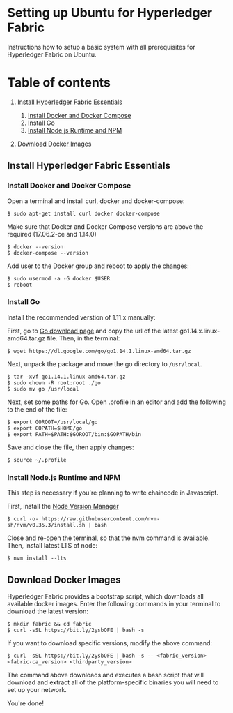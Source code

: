 # Setting up Ubuntu for Hyperledger Fabric

Instructions how to setup a basic system with all prerequisites for Hyperledger Fabric on Ubuntu.


# Table of contents
1. [Install Hyperledger Fabric Essentials](#essentials)
    1. [Install Docker and Docker Compose](#docker)
    2. [Install Go](#go)
    3. [Install Node.js Runtime and NPM](#node-and-npm)
    
2. [Download Docker Images](#docker-images)

## Install Hyperledger Fabric Essentials <a name="essentials"></a>

### Install Docker and Docker Compose <a name="docker"></a>

Open a terminal and install curl, docker and docker-compose:

```console
$ sudo apt-get install curl docker docker-compose
```

Make sure that Docker and Docker Compose versions are above the required (17.06.2-ce and 1.14.0)

```console
$ docker --version
$ docker-compose --version
```
Add user to the Docker group and reboot to apply the changes:

```console
$ sudo usermod -a -G docker $USER
$ reboot
```

### Install Go <a name="go"></a>

Install the recommended verstion of 1.11.x manually:

First, go to [Go download page](https://golang.org/dl/) and copy the url of the latest go1.14.x.linux-amd64.tar.gz file. Then, in the terminal:

```console
$ wget https://dl.google.com/go/go1.14.1.linux-amd64.tar.gz
```

Next, unpack the package and move the go directory to `/usr/local`.

```console
$ tar -xvf go1.14.1.linux-amd64.tar.gz
$ sudo chown -R root:root ./go
$ sudo mv go /usr/local
```

Next, set some paths for Go. Open .profile in an editor and add the following to the end of the file:

```console
$ export GOROOT=/usr/local/go
$ export GOPATH=$HOME/go
$ export PATH=$PATH:$GOROOT/bin:$GOPATH/bin
```
Save and close the file, then apply changes:
```console
$ source ~/.profile
```

### Install Node.js Runtime and NPM <a name="node-and-npm"></a>

This step is necessary if you're planning to write chaincode in Javascript.

First, install the [Node Version Manager](https://github.com/nvm-sh/nvm)
```console
$ curl -o- https://raw.githubusercontent.com/nvm-sh/nvm/v0.35.3/install.sh | bash
```
Close and re-open the terminal, so that the nvm command is available. Then, install latest LTS of node:
```console
$ nvm install --lts
```

## Download Docker Images <a name="docker-images"></a>

Hyperledger Fabric provides a bootstrap script, which downloads all available docker images. 
Enter the following commands in your terminal to download the latest version:

```console
$ mkdir fabric && cd fabric
$ curl -sSL https://bit.ly/2ysbOFE | bash -s
```
If you want to download specific versions, modify the above command:
```console
$ curl -sSL https://bit.ly/2ysbOFE | bash -s -- <fabric_version> <fabric-ca_version> <thirdparty_version>
```

The command above downloads and executes a bash script that will download and extract all of the platform-specific binaries you will need to set up your network.

You're done!
